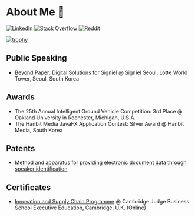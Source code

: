 # About Me 👋

[![LinkedIn](https://img.shields.io/badge/LinkedIn-0E76A8?style=flat-square)](https://www.linkedin.com/in/madeffort/)
[![Stack Overflow](https://img.shields.io/badge/Stack%20Overflow-EF8236?style=flat-square)](https://stackoverflow.com/users/25217828/madeffort)
[![Reddit](https://img.shields.io/badge/Reddit-FF5700?style=flat-square)](https://www.reddit.com/user/Ok-Vast7149/)

[![trophy](https://github-profile-trophy.vercel.app/?username=madeffort&row=2&column=-1&margin-w=4)](https://github.com/madEffort)


## Public Speaking

* [Beyond Paper: Digital Solutions for Signiel](/assets/signiel_speaking.gif) @ Signiel Seoul, Lotte World Tower, Seoul, South Korea

## Awards

* The 25th Annual Intelligent Ground Vehicle Competition: 3rd Place @ Oakland University in Rochester, Michigan, U.S.A.
* The Hanbit Media JavaFX Application Contest: Silver Award @ Hanbit Media, South Korea

## Patents

* [Method and apparatus for providing electronic document data through speaker identification](https://patents.google.com/patent/KR102280453B1/en)

## Certificates

* [Innovation and Supply Chain Programme](https://www.credential.net/467e723e-06a7-4681-95bb-b157a7b08450#gs.ggt6d6) @ Cambridge Judge Business School Executive Education, Cambridge, U.K. (Online)
